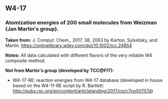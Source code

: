 ## W4-17
### Atomization energies of 200 small molecules from Weizman (Jan Martin's group).

**Taken from:** J. Comput. Chem., 2017, 38, 2063 by Karton, Sylvetsky, and Martin. https://onlinelibrary.wiley.com/doi/10.1002/jcc.24854

**Notes:** All data calculated with different flavors of the very reliable W4 composite method.

**Not from Martin's group (developed by TCC@FIT):**
- W4-17-RE: reaction energies from W4-17 database (developed in house based on the W4-11-RE script by R. Bartlett: http://pubs.rsc.org/en/content/articlelanding/2017/cp/c7cp00757d)
